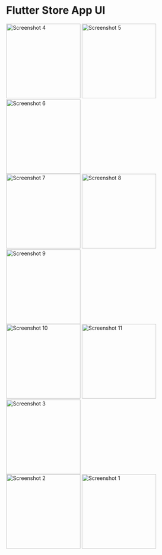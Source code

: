 # Flutter Store App UI

<div style="display: flex; flex-wrap: wrap; justify-content: space-between;">

  <!-- First set of three images -->
  <div>
    <img src="https://github.com/mostafamahmoud145/Flutter_Store_Ui/assets/77023213/347963cf-6fa1-4f5a-93ef-811aa491d384" alt="Screenshot 4" width="200" />
    <img src="https://github.com/mostafamahmoud145/Flutter_Store_Ui/assets/77023213/ea394a3d-5e86-430c-a164-1ef5b6cc556f" alt="Screenshot 5" width="200" />
    <img src="https://github.com/mostafamahmoud145/Flutter_Store_Ui/assets/77023213/c1bff3f5-3233-4d21-b4f2-8a74aa7efd65" alt="Screenshot 6" width="200" />
  </div>
  

  <!-- Second set of three images -->
  <div>
    <img src="https://github.com/mostafamahmoud145/Flutter_Store_Ui/assets/77023213/1ebd88de-a431-457a-81c0-fc44508be07e" alt="Screenshot 7" width="200" />
    <img src="https://github.com/mostafamahmoud145/Flutter_Store_Ui/assets/77023213/f054c7a9-3a57-49e8-a107-bbe39eb7b949" alt="Screenshot 8" width="200" />
    <img src="https://github.com/mostafamahmoud145/Flutter_Store_Ui/assets/77023213/61cc2b89-1f9c-4fce-a1bc-4839275e5ce0" alt="Screenshot 9" width="200" />
  </div>
  

  <!-- Third set of three images -->
  <div>
    <img src="https://github.com/mostafamahmoud145/Flutter_Store_Ui/assets/77023213/866e43dc-a221-48c1-9a6d-d7249bf0b3a9" alt="Screenshot 10" width="200" />
    <img src="https://github.com/mostafamahmoud145/Flutter_Store_Ui/assets/77023213/b16d0ff2-496c-4887-a6da-2ad144aef1d2" alt="Screenshot 11" width="200" />
    <img src="https://github.com/mostafamahmoud145/Flutter_Store_Ui/assets/77023213/e537fc55-27e5-499a-904f-ec1cc6e70dc7" alt="Screenshot 3" width="200" />
  </div>
  

  <!-- Fourth set of three images -->
  <div>
    <img src="https://github.com/mostafamahmoud145/Flutter_Store_Ui/assets/77023213/064b5685-7960-4a59-b2f4-8f01b56c8530" alt="Screenshot 2" width="200" />
    <img src="https://github.com/mostafamahmoud145/Flutter_Store_Ui/assets/77023213/bd0e18dd-3ea0-443a-9d0d-7a4848a7ddef" alt="Screenshot 1" width="200" />
    
    
  </div>
  
</div>



